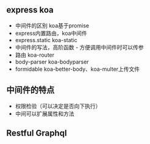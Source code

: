 ## express koa

- 中间件的区别 koa基于promise
- express内置路由，koa中间件
- express.static koa-static
- 中间件的写法，高阶函数 - 方便调用中间件时可以传参
- 路由 koa-router
- body-parser koa-bodyparser
- formidable koa-better-body、koa-multer上传文件

## 中间件的特点

- 权限检验（可以决定是否向下执行）
- 中间可以扩展属性和方法

## Restful Graphql